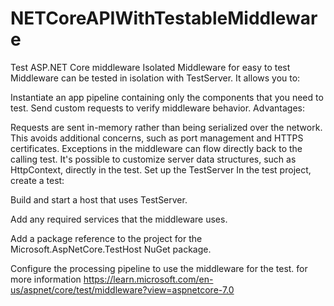 # NETCoreAPIWithTestableMiddleware
 Test ASP.NET Core middleware
 Isolated Middleware for easy to test
Middleware can be tested in isolation with TestServer. It allows you to:

Instantiate an app pipeline containing only the components that you need to test.
Send custom requests to verify middleware behavior.
Advantages:

Requests are sent in-memory rather than being serialized over the network.
This avoids additional concerns, such as port management and HTTPS certificates.
Exceptions in the middleware can flow directly back to the calling test.
It's possible to customize server data structures, such as HttpContext, directly in the test.
Set up the TestServer
In the test project, create a test:

Build and start a host that uses TestServer.

Add any required services that the middleware uses.

Add a package reference to the project for the Microsoft.AspNetCore.TestHost NuGet package.

Configure the processing pipeline to use the middleware for the test.
 for more information https://learn.microsoft.com/en-us/aspnet/core/test/middleware?view=aspnetcore-7.0
